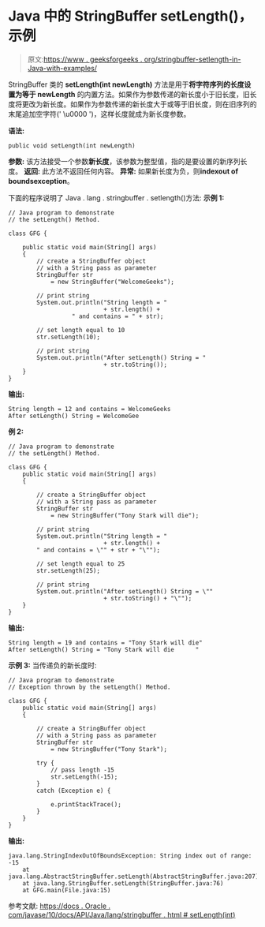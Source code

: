 # Java 中的 StringBuffer setLength()，示例

> 原文:[https://www . geeksforgeeks . org/stringbuffer-setlength-in-Java-with-examples/](https://www.geeksforgeeks.org/stringbuffer-setlength-in-java-with-examples/)

StringBuffer 类的 **setLength(int newLength)** 方法是用于**将字符序列的长度设置为等于 newLength** 的内置方法。如果作为参数传递的新长度小于旧长度，旧长度将更改为新长度。如果作为参数传递的新长度大于或等于旧长度，则在旧序列的末尾追加空字符(' \u0000 ')，这样长度就成为新长度参数。

**语法:**

```
public void setLength(int newLength)
```

**参数:**
该方法接受一个参数**新长度**，该参数为整型值，指的是要设置的新序列长度。
**返回:**
此方法不返回任何内容。
**异常:**
如果新长度为负，则**indexout of boundsexception**。

下面的程序说明了 Java . lang . stringbuffer . setlength()方法:
**示例 1:**

```
// Java program to demonstrate
// the setLength() Method.

class GFG {

    public static void main(String[] args)
    {
        // create a StringBuffer object
        // with a String pass as parameter
        StringBuffer str
            = new StringBuffer("WelcomeGeeks");

        // print string
        System.out.println("String length = "
                           + str.length() + 
                  " and contains = " + str);

        // set length equal to 10
        str.setLength(10);

        // print string
        System.out.println("After setLength() String = "
                           + str.toString());
    }
}
```

**输出:**

```
String length = 12 and contains = WelcomeGeeks
After setLength() String = WelcomeGee

```

**例 2:**

```
// Java program to demonstrate
// the setLength() Method.

class GFG {
    public static void main(String[] args)
    {

        // create a StringBuffer object
        // with a String pass as parameter
        StringBuffer str
            = new StringBuffer("Tony Stark will die");

        // print string
        System.out.println("String length = "
                           + str.length() + 
        " and contains = \"" + str + "\"");

        // set length equal to 25
        str.setLength(25);

        // print string
        System.out.println("After setLength() String = \""
                           + str.toString() + "\"");
    }
}
```

**输出:**

```
String length = 19 and contains = "Tony Stark will die"
After setLength() String = "Tony Stark will die      "

```

**示例 3:** 当传递负的新长度时:

```
// Java program to demonstrate
// Exception thrown by the setLength() Method.

class GFG {
    public static void main(String[] args)
    {

        // create a StringBuffer object
        // with a String pass as parameter
        StringBuffer str
            = new StringBuffer("Tony Stark");

        try {
            // pass length -15
            str.setLength(-15);
        }
        catch (Exception e) {

            e.printStackTrace();
        }
    }
}
```

**输出:**

```
java.lang.StringIndexOutOfBoundsException: String index out of range: -15
    at java.lang.AbstractStringBuffer.setLength(AbstractStringBuffer.java:207)
    at java.lang.StringBuffer.setLength(StringBuffer.java:76)
    at GFG.main(File.java:15)

```

参考文献:
[https://docs . Oracle . com/javase/10/docs/API/Java/lang/stringbuffer . html # setLength(int)](https://docs.oracle.com/javase/10/docs/api/java/lang/StringBuffer.html#setLength(int))